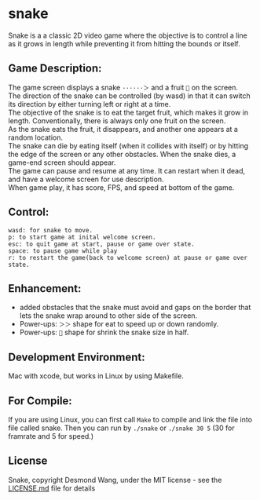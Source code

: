 # snake

Snake is a  a classic 2D video game where the objective is to control a line as it grows in length while preventing it from hitting the bounds or itself.
 
## Game Description:
The game screen displays a snake  ```······＞``` and a fruit ```🍎```  on the screen.<br />
The direction of the snake can be controlled (by wasd) in that it can switch its direction by either turning left or right at a time.<br />
The objective of the snake is to eat the target fruit, which makes it grow in length. Conventionally, there is always only one fruit on the screen.<br />
As the snake eats the fruit, it disappears, and another one appears at a random location.<br />
The snake can die by eating itself (when it collides with itself) or by hitting the edge of the screen or any other obstacles. When the snake dies, a game-end screen should appear.<br />
The game can pause and resume at any time. It can restart when it dead, and have a welcome screen for use description.<br />
When game play, it has score, FPS, and speed at bottom of the game.

## Control:
```
wasd: for snake to move.
p: to start game at inital welcome screen.
esc: to quit game at start, pause or game over state.
space: to pause game while play
r: to restart the game(back to welcome screen) at pause or game over state.
```

## Enhancement:
* added obstacles that the snake must avoid and gaps on the border that lets the snake wrap around to other side of the screen.
* Power-ups: ```＞＞``` shape for eat to speed up or down randomly.
* Power-ups: ```🔹``` shape for shrink the snake size in half.

## Development Environment:
Mac with xcode, but works in Linux by using Makefile.

## For Compile:
If you are using Linux, you can first call ```Make``` to compile and link the file into file called snake.
Then you can run by ```./snake``` 
or
```./snake 30 5``` (30 for framrate and 5 for speed.)
## License
Snake, copyright Desmond Wang, under the MIT license - see the [LICENSE.md](LICENSE.md) file for details
